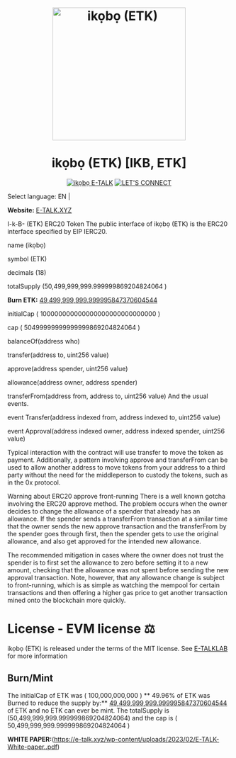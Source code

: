 <h1 align="center">
<img src="https://e-talk.xyz/wp-content/uploads/2023/01/img_1687-1.png" alt="ikọbọ (ETK)" width="300"/>
<br/><br/>
ikọbọ (ETK) [IKB, ETK]  
</h1>

<div align="center">

[![ikọbọ E-TALK](https://e-talk.xyz/wp-content/uploads/2023/02/Safeimagekit-resized-img.png)](https://E-talk.xyz)
[![LET'S CONNECT](https://img.shields.io/badge/LET'S-CONNECT-yellow.svg)](https://E-talk.xyz)

</div>

Select language: EN |

**Website:** [E-TALK.XYZ](https://e-talk.xyz)

I-k-B- (ETK)
ERC20 Token The public interface of ikọbọ (ETK) is the ERC20 interface specified by EIP IERC20.

name   (ikọbọ)

symbol  (ETK)

decimals (18)

totalSupply (50,499,999,999.999999869204824064 )

 **Burn ETK:** [49,499,999,999.999995847370604544](https://etherscan.io/tx/0x4553be618fa47d01b8c5261571d85ba1c9910881cdec3e398e95145fe8a4d5fe)

initialCap ( 100000000000000000000000000000 )

cap ( 50499999999999999869204824064  )

balanceOf(address who)

transfer(address to, uint256 value)

approve(address spender, uint256 value)

allowance(address owner, address spender)

transferFrom(address from, address to, uint256 value)  And the usual events.


event Transfer(address indexed from, address indexed to, uint256 value)

event Approval(address indexed owner, address indexed spender, uint256 value)

Typical interaction with the contract will use transfer to move the token as payment. Additionally, a pattern involving approve and transferFrom can be used to allow another address to move tokens from your address to a third party without the need for the middleperson to custody the tokens, such as in the 0x protocol.

Warning about ERC20 approve front-running
There is a well known gotcha involving the ERC20 approve method. The problem occurs when the owner decides to change the allowance of a spender that already has an allowance. If the spender sends a transferFrom transaction at a similar time that the owner sends the new approve transaction and the transferFrom by the spender goes through first, then the spender gets to use the original allowance, and also get approved for the intended new allowance.

The recommended mitigation in cases where the owner does not trust the spender is to first set the allowance to zero before setting it to a new amount, checking that the allowance was not spent before sending the new approval transaction. Note, however, that any allowance change is subject to front-running, which is as simple as watching the mempool for certain transactions and then offering a higher gas price to get another transaction mined onto the blockchain more quickly.


# License - EVM license ⚖️

ikọbọ (ETK) is released under the terms of the MIT license. See
[E-TALKLAB](E-TALKLAB) for more information



## Burn/Mint
The initialCap of ETK was ( 100,000,000,000 ) ** 49.96% of ETK was Burned to reduce the supply by:** [49,499,999,999.999995847370604544](https://etherscan.io/tx/0x4553be618fa47d01b8c5261571d85ba1c9910881cdec3e398e95145fe8a4d5fe) of ETK and no ETK can ever be mint. The totalSupply is (50,499,999,999.999999869204824064) and the cap is ( 50,499,999,999.999999869204824064 )




**WHITE PAPER:**(https://e-talk.xyz/wp-content/uploads/2023/02/E-TALK-White-paper..pdf)
